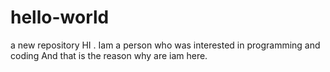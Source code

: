 # hello-world
a new repository
HI . Iam a person who was interested in programming and coding 
And that is the reason why are iam here.
